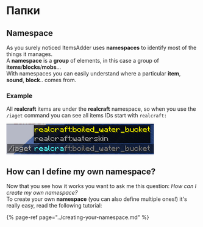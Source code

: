 # Папки

## Namespace

As you surely noticed ItemsAdder uses **namespaces** to identify most of the things it manages.  
A **namespace** is a **group** of elements, in this case a group of **items**/**blocks**/**mobs**...  
With namespaces you can easily understand where a particular **item**, **sound**, **block**.. comes from.

### Example

All **realcraft** items are under the **realcraft** namespace, so when you use the `/iaget` command you can see all items IDs start with `realcraft:`

![](../../../../.gitbook/assets/image%20%2810%29.png)

## How can I define my own namespace?

Now that you see how it works you want to ask me this question: _How can I create my own namespace?_  
To create your own **namespace** \(you can also define multiple ones!\) it's really easy, read the following tutorial:

{% page-ref page="../creating-your-namespace.md" %}

